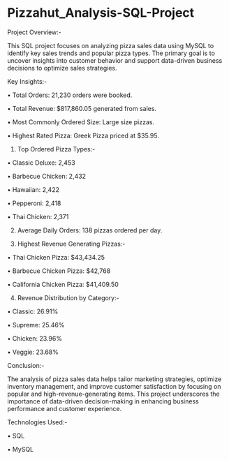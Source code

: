 # Pizzahut_Analysis-SQL-Project

Project Overview:-

This SQL project focuses on analyzing pizza sales data using MySQL to identify key sales trends and popular pizza types. The primary goal is to uncover insights into customer behavior and support data-driven business decisions to optimize sales strategies.

Key Insights:-

• Total Orders: 21,230 orders were booked.

• Total Revenue: $817,860.05 generated from sales.

• Most Commonly Ordered Size: Large size pizzas.

• Highest Rated Pizza: Greek Pizza priced at $35.95.

1. Top Ordered Pizza Types:-

• Classic Deluxe: 2,453

• Barbecue Chicken: 2,432

• Hawaiian: 2,422

• Pepperoni: 2,418

• Thai Chicken: 2,371

2. Average Daily Orders: 138 pizzas ordered per day.

3. Highest Revenue Generating Pizzas:-

• Thai Chicken Pizza: $43,434.25

• Barbecue Chicken Pizza: $42,768

• California Chicken Pizza: $41,409.50

4. Revenue Distribution by Category:-

• Classic: 26.91%

• Supreme: 25.46%

• Chicken: 23.96%

• Veggie: 23.68%

Conclusion:-

The analysis of pizza sales data helps tailor marketing strategies, optimize inventory management, and improve customer satisfaction by focusing on popular and high-revenue-generating items. This project underscores the importance of data-driven decision-making in enhancing business performance and customer experience.

Technologies Used:-

• SQL

• MySQL
